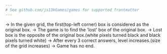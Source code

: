 ```yaml
---
# See github.com/js13kGames/games for supported frontmatter
---
```

-> In the given grid, the first(top-left corner) box is considered as the original box. 
-> The game is to find the 'lost' box of the original box.
-> Lost box is the opposite of the original box.(white pixels turned black and black pixels turned white)
-> After every 3 correct answers, level increases.(size of the grid increases)
-> Game has no end.